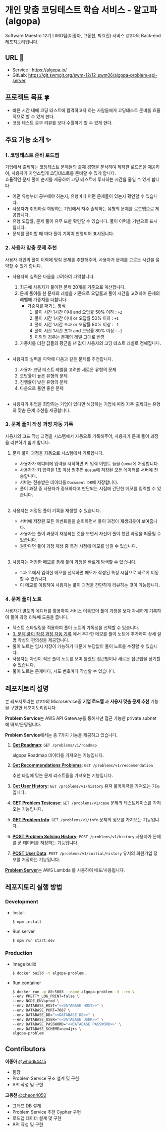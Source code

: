 # 개인 맞춤 코딩테스트 학습 서비스 - 알고파(algopa)

Software Maestro 12기 LIMO팀(이종아, 고동천, 박효진) 서비스 `알고파`의 Back-end 레포지토리입니다.

## URL 🚦

- Service : https://algopa.io/
- GitLab: https://git.swmgit.org/swm-12/12_swm06/algopa-problem-api-server

## 프로젝트 목표 🍀

- 빠른 시간 내에 코딩 테스트에 합격하고자 하는 사람들에게 코딩테스트 준비를 효율적으로 할 수 있게 한다.
- 코딩 테스트 공부 리뷰를 보다 수월하게 할 수 있게 한다.

## 주요 기능 소개 ✨

### 1. **코딩테스트 준비 로드맵**

기업에서 출제하는 코딩테스트 문제들의 출제 경향을 분석하여 제작한 로드맵을 제공하여, 사용자가 자연스럽게 코딩테스트를 준비할 수 있게 합니다.<br/>
효율적인 문제 풀이 순서를 제공하여 코딩 테스트에 투자하는 시간을 줄일 수 있게 합니다.

- 어떤 유형부터 공부해야 하는지, 유형마다 어떤 문제들이 있는지 확인할 수 있습니다.
- 사용자가 취업하길 희망하는 기업에서 자주 출제하는 유형의 문제를 로드맵으로 제공합니다.
- 유형 오답률, 문제 풀이 유무 또한 확인할 수 있습니다. 풀이 이력을 기반으로 표시됩니다.
- 문제를 풀이할 때 마다 풀이 기록이 반영되어 표시됩니다.

### 2. **사용자 맞춤 문제 추천**

사용자 개인의 풀이 이력에 맞춰 문제를 추천해주어, 사용자가 문제를 고르는 시간을 절약할 수 있게 합니다.

- 사용자의 실력은 다음을 고려하여 파악합니다.

  1. 최근에 사용자가 풀이한 문제 20개를 기준으로 계산합니다.
  2. 문제 풀이를 한 문제의 레벨을 기준으로 오답률과 풀이 시간을 고려하여 문제의 레벨에 가중치를 더합니다.
     - 가중치를 매기는 방식
       1. 풀이 시간 1시간 이내 and 오답률 50% 이하 : `+2`
       2. 풀이 시간 1시간 이내 or 오답률 50% 이하 : `+1`
       3. 풀이 시간 1시간 초과 or 오답률 80% 이상 : `-1`
       4. 풀이 시간 1시간 초과 and 오답률 80% 이상 : `-2`
       5. 이외의 경우는 문제의 레벨 그대로 반영
  3. 가중치를 더한 값들의 평균을 낸 값이 사용자의 코딩 테스트 레벨로 정해집니다.
     <br/><br/>

- 사용자의 실력을 파악해 다음과 같은 문제를 추천합니다.

  1. 사용자 코딩 테스트 레벨을 고려한 새로운 유형의 문제
  2. 오답률이 높은 유형의 문제
  3. 진행률이 낮은 유형의 문제
  4. 다음으로 풀면 좋은 문제
     <br/><br/>

- 사용자가 취업을 희망하는 기업이 있다면 해당하는 기업에 따라 자주 출제되는 유형의 맞춤 문제 추천을 제공합니다.

### 3. **문제 풀이 작성 과정 자동 기록**

사용자의 코드 작성 과정을 시스템에서 자동으로 기록해주어, 사용자가 문제 풀이 과정을 리뷰하기 쉽게 합니다.

1. 문제 풀이 과정을 자동으로 시스템에서 기록합니다.

   - 사용자가 에디터에 입력을 시작하면 키 입력 이벤트 들을 `Queue`에 저장합니다.
   - 사용자가 키 입력을 1초 이상 멈추면 `Queue`에 저장된 모든 데이터를 서버에 전송합니다.
   - 서버는 전송받은 데이터를 `Document DB`에 저장합니다.
   - 풀이 과정 중 사용자가 중요하다고 판단되는 시점에 간단한 메모를 입력할 수 있습니다.
     <br/><br/>

2. 사용자는 저장된 풀이 기록을 재생할 수 있습니다.

   - 서버에 저장된 모든 이벤트들을 순회하면서 풀이 과정이 재생되듯이 보여줍니다.
   - 사용자는 풀이 과정이 재생되는 것을 보면서 자신이 풀이 했던 과정을 떠올릴 수 있습니다.
   - 원한다면 풀이 과정 재생 중 특정 시점에 메모를 남길 수 있습니다.
     <br/><br/>

3. 사용자는 저장한 메모를 통해 풀이 과정을 빠르게 탐색할 수 있습니다.
   - 1.과 2.에서 입력한 메모를 선택하면 메모가 작성된 특정 시점으로 빠르게 이동할 수 있습니다.
   - 이 메모를 이용하여 사용자는 풀이 과정을 간단하게 리뷰하는 것이 가능합니다.

### 4. **문제 풀이 노트**

사용자가 별도의 에디터를 활용하여 서비스 이동없이 풀이 과정을 보다 자세하게 기록하여 풀이 과정 리뷰에 도움을 줍니다.

- 텍스트 스타일링을 적용하여 풀이 노트의 가독성을 선택할 수 있습니다.
- [3. 문제 풆이 작성 과정 자동 기록](#3-문제-풀이-작성-과정-자동-기록) 에서 추가한 메모를 풀이 노트에 추가하여 상세 설명 작성의 편의성을 제공합니다.
- 풀이 노트는 임시 저장이 가능하기 때문에 부담없이 풀이 노트를 수정할 수 있습니다.
- 사용자는 자신이 적은 풀이 노트를 보며 틀렸던 접근법이나 새로운 접근법을 상기할 수 있습니다.
- 풀이 노트는 문제마다, 시도 번호마다 작성할 수 있습니다.

## 레포지토리 설명

본 레포지토리는 `알고파`의 Microservice중 **기업 로드맵** 과 **사용자 맞춤 문제 추천** 기능 을 구현한 레포지토리입니다.

**Problem Service**는 AWS API Gateway를 통해서만 접근 가능한 private subnet 에 배포/운영됩니다.

**Problem Service**에서는 총 7가지 기능을 제공하고 있습니다.

1. [**Get Roadmap**](src/services/problems/README.md#GET-Roadmap): `GET /problems/v1/roadmap`

   algopa Roadmap 데이터를 가져오는 기능입니다.

2. [**Get Recommendations Problems**](src/services/problems/README.md#GET-Recommendations-Problems): `GET /problems/v1/recommendation`

   추천 타입에 맞는 문제 리스트들을 가져오는 기능입니다.

3. [**Get User History**](src/services/problems/README.md#GET-User-History): `GET /problems/v1/history`
   유저 풀이이력을 가져오는 기능입니다.
4. [**GET Problem Testcase**](src/services/problems/README.md#GET-Problem-Testcase): `GET /problems/v1/case`
   문제의 테스트케이스를 가져오는 기능입니다.
5. [**GET Problem Info**](src/services/problems/README.md#GET-Problem-Info): `GET /problems/v1/info`
   문제의 정보를 가져오는 기능입니다.
6. [**POST Problem Solving History**](src/services/problems/README.md#POST-Problem-Solving-History): `POST /problems/v1/history`
   사용자가 문제를 푼 데이터를 저장하는 기능입니다.
7. [**POST User Data**](src/services/problems/README.md#POST-User-Data): `POST /problems/v1/initial/history`
   유저의 회원가입 정보를 저장하는 기능입니다.

[**Problem Server**](lambda/README.md)는 AWS Lambda 를 사용하여 배포/사용됩니다.

## 레포지토리 실행 방법

### Development

- Install

  ```bash
  $ npm install
  ```

- Run server

  ```bash
  $ npm run start:dev
  ```

### Production

- Image build

  ```bash
  $ docker build -t algopa-problem .
  ```

- Run container

  ```bash
  $ docker run -p 80:5003 --name algopa-problem -d --rm \
  --env PRETTY_LOG_PRINT=false \
  --env NODE_ENV=prod \
  --env DATABASE_HOST="<<DATABASE HOST>>" \
  --env DATABASE_PORT=7687 \
  --env DATABASE_DB="<<DATABASE DB>>" \
  --env DATABASE_USER="<<DATABASE USER>>" \
  --env DATABASE_PASSWORD="<<DATABASE PASSWORD>>" \
  --env DATABASE_SCHEME=neo4j+s \
  algopa-problem
  ```

## Contributors

**이종아** [@whddk4415](https://github.com/whddk4415)

- 팀장
- Problem Service 구조 설계 및 구현
- API 작성 및 구현

**고동천** [@cheon4050](https://github.com/cheon4050)

- 그래프 DB 설계
- Problem Service 추천 Cypher 구현
- 로드맵 데이터 설계 및 구현
- API 작성 및 구현

